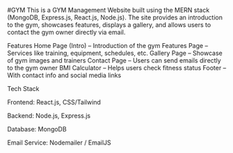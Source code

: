 #GYM
This is a GYM Management Website built using the MERN stack (MongoDB, Express.js, React.js, Node.js).
The site provides an introduction to the gym, showcases features, displays a gallery, and allows users to contact the gym owner directly via email.

Features
 Home Page (Intro) – Introduction of the gym
 Features Page – Services like training, equipment, schedules, etc.
 Gallery Page – Showcase of gym images and trainers
 Contact Page – Users can send emails directly to the gym owner
 BMI Calculator – Helps users check fitness status
 Footer – With contact info and social media links

 Tech Stack

Frontend: React.js, CSS/Tailwind

Backend: Node.js, Express.js

Database: MongoDB

Email Service: Nodemailer / EmailJS

